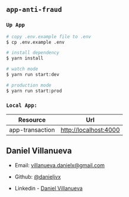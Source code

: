 ## `app-anti-fraud`


### `Up App`

```bash
# copy .env.example file to .env
$ cp .env.example .env

# install dependency
$ yarn install

# watch mode
$ yarn run start:dev

# production mode
$ yarn run start:prod
```

### `Local App:`
| Resource            | Url                                                                                        |
|---------------------|--------------------------------------------------------------------------------------------|
| app-transaction     | [http://localhost:4000](http://localhost:4000)                                             |


## Daniel Villanueva

- Email: [villanueva.danielx@gmail.com](mail://villanueva.danielx@gmail.com)

- Github: [@danieljvx](https://github.com/danieljvx)

- Linkedin - [Daniel Villanueva](https://www.linkedin.com/in/danieljx)